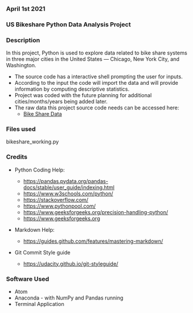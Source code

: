 ### April 1st 2021

### US Bikeshare Python Data Analysis Project

### Description
In this project, Python is used to explore data related to bike share systems in three major cities in the United States — Chicago, New York City, and Washington.

* The source code has a interactive shell prompting the user for inputs.
* According to the input the code will import the data and will provide information by computing descriptive statistics.
* Project was coded with the future planning for additional cities/months/years being added later.
* The raw data this project source code needs can be accessed here:
  * [Bike Share Data](https://drive.google.com/file/d/1zURep42xVjiMi_kzprHzQot-ihDZxnri/view?usp=sharing)

### Files used
bikeshare_working.py

### Credits

* Python Coding Help:
  * https://pandas.pydata.org/pandas-docs/stable/user_guide/indexing.html
  * https://www.w3schools.com/python/
  * https://stackoverflow.com/
  * https://www.pythonpool.com/
  * https://www.geeksforgeeks.org/precision-handling-python/
  * https://www.geeksforgeeks.org


* Markdown Help:
  * https://guides.github.com/features/mastering-markdown/


* Git Commit Style guide
  * https://udacity.github.io/git-styleguide/

### Software Used
* Atom
* Anaconda - with NumPy and Pandas running
* Terminal Application
